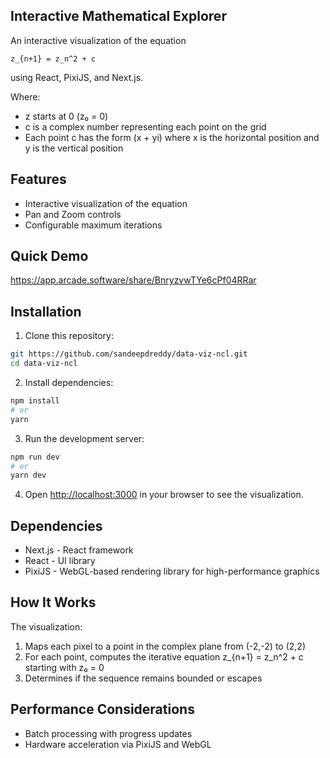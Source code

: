 ## Interactive Mathematical Explorer

An interactive visualization of the equation

```
z_{n+1} = z_n^2 + c
```

using React, PixiJS, and Next.js.

Where:

- z starts at 0 (z₀ = 0)
- c is a complex number representing each point on the grid
- Each point c has the form (x + yi) where x is the horizontal position and y is the vertical position

## Features

- Interactive visualization of the equation
- Pan and Zoom controls
- Configurable maximum iterations

## Quick Demo

https://app.arcade.software/share/BnryzvwTYe6cPf04RRar

## Installation

1. Clone this repository:

```bash
git https://github.com/sandeepdreddy/data-viz-ncl.git
cd data-viz-ncl
```

2. Install dependencies:

```bash
npm install
# or
yarn
```

3. Run the development server:

```bash
npm run dev
# or
yarn dev
```

4. Open [http://localhost:3000](http://localhost:3000) in your browser to see the visualization.

## Dependencies

- Next.js - React framework
- React - UI library
- PixiJS - WebGL-based rendering library for high-performance graphics

## How It Works

The visualization:

1. Maps each pixel to a point in the complex plane from (-2,-2) to (2,2)
2. For each point, computes the iterative equation z\_{n+1} = z_n^2 + c starting with z₀ = 0
3. Determines if the sequence remains bounded or escapes

## Performance Considerations

- Batch processing with progress updates
- Hardware acceleration via PixiJS and WebGL
